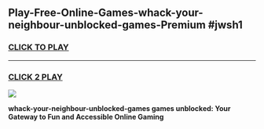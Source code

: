 
## Play-Free-Online-Games-whack-your-neighbour-unblocked-games-Premium #jwsh1
<h3>
<a href="https://premium.freeplayer.one?title=whack-your-neighbour-unblocked-games&ref=8M">CLICK TO PLAY</a></h3>
<hr>

<h3>
<a href="https://premium.freeplayer.one?title=whack-your-neighbour-unblocked-games&ref=8M">CLICK 2 PLAY</a>
  
</h3>

<a href="https://premium.freeplayer.one?title=whack-your-neighbour-unblocked-games&ref=8M"><img src="https://clearcache.store/games.png"></a>


**whack-your-neighbour-unblocked-games games unblocked: Your Gateway to Fun and Accessible Online Gaming**
